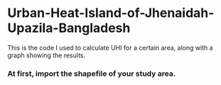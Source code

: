 # Urban-Heat-Island-of-Jhenaidah-Upazila-Bangladesh
This is the code I used to calculate UHI for a certain area, along with a graph showing the results.
### At first, import the shapefile of your study area.
